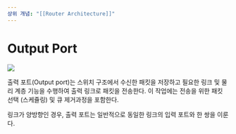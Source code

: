 ```yaml
---
상위 개념: "[[Router Architecture]]"
---
```

# Output Port
![](https://i.imgur.com/gQJvi4z.png)

출력 포트(Output port)는 스위치 구조에서 수신한 패킷을 저장하고 필요한 링크 및 물리 계층 기능을 수행하여 출력 링크로 패킷을 전송한다. 이 작업에는 전송을 위한 패킷 선택 (스케쥴링) 및 큐 제거과정을 포함한다.

링크가 양방향인 경우, 출력 포트는 일반적으로 동일한 링크의 입력 포트와 한 쌍을 이룬다.